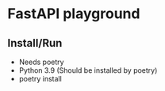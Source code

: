 # FastAPI playground

## Install/Run
* Needs poetry
* Python 3.9 (Should be installed by poetry)
* poetry install